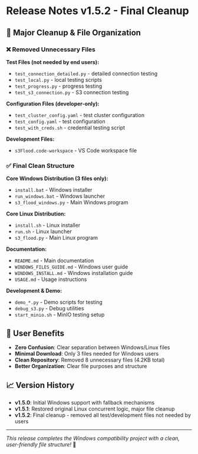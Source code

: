 # Release Notes v1.5.2 - Final Cleanup

## 🧹 Major Cleanup & File Organization

### ❌ Removed Unnecessary Files
**Test Files (not needed by end users):**
- `test_connection_detailed.py` - detailed connection testing
- `test_local.py` - local testing scripts  
- `test_progress.py` - progress testing
- `test_s3_connection.py` - S3 connection testing

**Configuration Files (developer-only):**
- `test_cluster_config.yaml` - test cluster configuration
- `test_config.yaml` - test configuration
- `test_with_creds.sh` - credential testing script

**Development Files:**
- `s3Flood.code-workspace` - VS Code workspace file

### ✅ Final Clean Structure

**Core Windows Distribution (3 files only):**
- `install.bat` - Windows installer 
- `run_windows.bat` - Windows launcher
- `s3_flood_windows.py` - Main Windows program

**Core Linux Distribution:**
- `install.sh` - Linux installer
- `run.sh` - Linux launcher  
- `s3_flood.py` - Main Linux program

**Documentation:**
- `README.md` - Main documentation
- `WINDOWS_FILES_GUIDE.md` - Windows user guide
- `WINDOWS_INSTALL.md` - Windows installation guide
- `USAGE.md` - Usage instructions

**Development & Demo:**
- `demo_*.py` - Demo scripts for testing
- `debug_s3.py` - Debug utilities
- `start_minio.sh` - MinIO testing setup

## 🎯 User Benefits

- **Zero Confusion**: Clear separation between Windows/Linux files
- **Minimal Download**: Only 3 files needed for Windows users
- **Clean Repository**: Removed 8 unnecessary files (4.2KB total)
- **Better Organization**: Clear file purposes and structure

## 📈 Version History

- **v1.5.0**: Initial Windows support with fallback mechanisms
- **v1.5.1**: Restored original Linux concurrent logic, major file cleanup
- **v1.5.2**: Final cleanup - removed all test/development files not needed by users

---

*This release completes the Windows compatibility project with a clean, user-friendly file structure!* 🚀